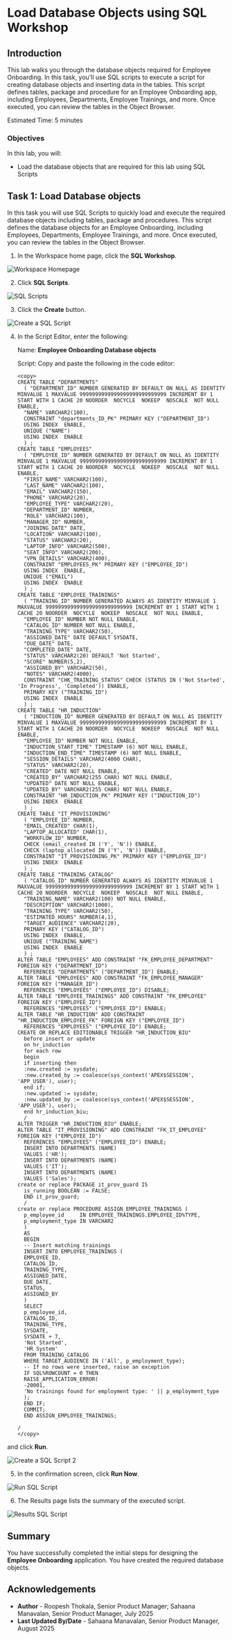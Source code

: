 # Load Database Objects using SQL Workshop

## Introduction

This lab walks you through the database objects required for Employee Onboarding.
In this task, you'll use SQL scripts to execute a script for creating database objects and inserting data in the tables. This script defines tables, package and procedure for an Employee Onboarding app, including Employees, Departments, Employee Trainings, and more. Once executed, you can review the tables in the Object Browser.

Estimated Time: 5 minutes

### Objectives

In this lab, you will:

* Load the database objects that are required for this lab using SQL Scripts

## Task 1: Load Database objects

In this task you will use SQL Scripts to quickly load and execute the required database objects including tables, package and procedures. This script defines the database objects for an Employee Onboarding, including  Employees, Departments, Employee Trainings, and more. Once executed, you can review the tables in the Object Browser.

1. In the Workspace home page, click the **SQL Workshop**.

  ![Workspace Homepage](images/workspace_homepage.png " ")

2. Click **SQL Scripts**.

  ![SQL Scripts](images/sql-scripts.png "")

3. Click the **Create** button.

  ![Create a SQL Script](images/create-script.png "")

4. In the Script Editor, enter the following:

    Name:  **Employee Onboarding Database objects**

    Script: Copy and paste the following in the code editor:

    ```
    <copy>
    CREATE TABLE "DEPARTMENTS"
      (	"DEPARTMENT_ID" NUMBER GENERATED BY DEFAULT ON NULL AS IDENTITY MINVALUE 1 MAXVALUE 9999999999999999999999999999 INCREMENT BY 1 START WITH 1 CACHE 20 NOORDER  NOCYCLE  NOKEEP  NOSCALE  NOT NULL ENABLE,
      "NAME" VARCHAR2(100),
      CONSTRAINT "departments_ID_PK" PRIMARY KEY ("DEPARTMENT_ID")
      USING INDEX  ENABLE,
      UNIQUE ("NAME")
      USING INDEX  ENABLE
      ) ;
    CREATE TABLE "EMPLOYEES"
      (	"EMPLOYEE_ID" NUMBER GENERATED BY DEFAULT ON NULL AS IDENTITY MINVALUE 1 MAXVALUE 9999999999999999999999999999 INCREMENT BY 1 START WITH 1 CACHE 20 NOORDER  NOCYCLE  NOKEEP  NOSCALE  NOT NULL ENABLE,
      "FIRST_NAME" VARCHAR2(100),
      "LAST_NAME" VARCHAR2(100),
      "EMAIL" VARCHAR2(150),
      "PHONE" VARCHAR2(20),
      "EMPLOYEE_TYPE" VARCHAR2(20),
      "DEPARTMENT_ID" NUMBER,
      "ROLE" VARCHAR2(100),
      "MANAGER_ID" NUMBER,
      "JOINING_DATE" DATE,
      "LOCATION" VARCHAR2(100),
      "STATUS" VARCHAR2(20),
      "LAPTOP_INFO" VARCHAR2(500),
      "SEAT_INFO" VARCHAR2(200),
      "VPN_DETAILS" VARCHAR2(400),
      CONSTRAINT "EMPLOYEES_PK" PRIMARY KEY ("EMPLOYEE_ID")
      USING INDEX  ENABLE,
      UNIQUE ("EMAIL")
      USING INDEX  ENABLE
      ) ;
    CREATE TABLE "EMPLOYEE_TRAININGS"
      (	"TRAINING_ID" NUMBER GENERATED ALWAYS AS IDENTITY MINVALUE 1 MAXVALUE 9999999999999999999999999999 INCREMENT BY 1 START WITH 1 CACHE 20 NOORDER  NOCYCLE  NOKEEP  NOSCALE  NOT NULL ENABLE,
      "EMPLOYEE_ID" NUMBER NOT NULL ENABLE,
      "CATALOG_ID" NUMBER NOT NULL ENABLE,
      "TRAINING_TYPE" VARCHAR2(50),
      "ASSIGNED_DATE" DATE DEFAULT SYSDATE,
      "DUE_DATE" DATE,
      "COMPLETED_DATE" DATE,
      "STATUS" VARCHAR2(20) DEFAULT 'Not Started',
      "SCORE" NUMBER(5,2),
      "ASSIGNED_BY" VARCHAR2(50),
      "NOTES" VARCHAR2(4000),
      CONSTRAINT "CHK_TRAINING_STATUS" CHECK (STATUS IN ('Not Started', 'In Progress', 'Completed')) ENABLE,
      PRIMARY KEY ("TRAINING_ID")
      USING INDEX  ENABLE
      ) ;
    CREATE TABLE "HR_INDUCTION"
      (	"INDUCTION_ID" NUMBER GENERATED BY DEFAULT ON NULL AS IDENTITY MINVALUE 1 MAXVALUE 9999999999999999999999999999 INCREMENT BY 1 START WITH 1 CACHE 20 NOORDER  NOCYCLE  NOKEEP  NOSCALE  NOT NULL ENABLE,
      "EMPLOYEE_ID" NUMBER NOT NULL ENABLE,
      "INDUCTION_START_TIME" TIMESTAMP (6) NOT NULL ENABLE,
      "INDUCTION_END_TIME" TIMESTAMP (6) NOT NULL ENABLE,
      "SESSION_DETAILS" VARCHAR2(4000 CHAR),
      "STATUS" VARCHAR2(20),
      "CREATED" DATE NOT NULL ENABLE,
      "CREATED_BY" VARCHAR2(255 CHAR) NOT NULL ENABLE,
      "UPDATED" DATE NOT NULL ENABLE,
      "UPDATED_BY" VARCHAR2(255 CHAR) NOT NULL ENABLE,
      CONSTRAINT "HR_INDUCTION_PK" PRIMARY KEY ("INDUCTION_ID")
      USING INDEX  ENABLE
      ) ;
    CREATE TABLE "IT_PROVISIONING"
      (	"EMPLOYEE_ID" NUMBER,
      "EMAIL_CREATED" CHAR(1),
      "LAPTOP_ALLOCATED" CHAR(1),
      "WORKFLOW_ID" NUMBER,
      CHECK (email_created IN ('Y', 'N')) ENABLE,
      CHECK (laptop_allocated IN ('Y', 'N')) ENABLE,
      CONSTRAINT "IT_PROVISIONING_PK" PRIMARY KEY ("EMPLOYEE_ID")
      USING INDEX  ENABLE
      ) ;
    CREATE TABLE "TRAINING_CATALOG"
      (	"CATALOG_ID" NUMBER GENERATED ALWAYS AS IDENTITY MINVALUE 1 MAXVALUE 9999999999999999999999999999 INCREMENT BY 1 START WITH 1 CACHE 20 NOORDER  NOCYCLE  NOKEEP  NOSCALE  NOT NULL ENABLE,
      "TRAINING_NAME" VARCHAR2(100) NOT NULL ENABLE,
      "DESCRIPTION" VARCHAR2(1000),
      "TRAINING_TYPE" VARCHAR2(50),
      "ESTIMATED_HOURS" NUMBER(4,1),
      "TARGET_AUDIENCE" VARCHAR2(20),
      PRIMARY KEY ("CATALOG_ID")
      USING INDEX  ENABLE,
      UNIQUE ("TRAINING_NAME")
      USING INDEX  ENABLE
      ) ;
    ALTER TABLE "EMPLOYEES" ADD CONSTRAINT "FK_EMPLOYEE_DEPARTMENT" FOREIGN KEY ("DEPARTMENT_ID")
      REFERENCES "DEPARTMENTS" ("DEPARTMENT_ID") ENABLE;
    ALTER TABLE "EMPLOYEES" ADD CONSTRAINT "FK_EMPLOYEE_MANAGER" FOREIGN KEY ("MANAGER_ID")
      REFERENCES "EMPLOYEES" ("EMPLOYEE_ID") DISABLE;
    ALTER TABLE "EMPLOYEE_TRAININGS" ADD CONSTRAINT "FK_EMPLOYEE" FOREIGN KEY ("EMPLOYEE_ID")
      REFERENCES "EMPLOYEES" ("EMPLOYEE_ID") ENABLE;
    ALTER TABLE "HR_INDUCTION" ADD CONSTRAINT "HR_INDUCTION_EMPLOYEE_FK" FOREIGN KEY ("EMPLOYEE_ID")
      REFERENCES "EMPLOYEES" ("EMPLOYEE_ID") ENABLE;
    CREATE OR REPLACE EDITIONABLE TRIGGER "HR_INDUCTION_BIU"
      before insert or update
      on hr_induction
      for each row
      begin
      if inserting then
      :new.created := sysdate;
      :new.created_by := coalesce(sys_context('APEX$SESSION', 'APP_USER'), user);
      end if;
      :new.updated := sysdate;
      :new.updated_by := coalesce(sys_context('APEX$SESSION', 'APP_USER'), user);
      end hr_induction_biu;
      /
    ALTER TRIGGER "HR_INDUCTION_BIU" ENABLE;
    ALTER TABLE "IT_PROVISIONING" ADD CONSTRAINT "FK_IT_EMPLOYEE" FOREIGN KEY ("EMPLOYEE_ID")
      REFERENCES "EMPLOYEES" ("EMPLOYEE_ID") ENABLE;
      INSERT INTO DEPARTMENTS (NAME)
      VALUES ('HR');
      INSERT INTO DEPARTMENTS (NAME)
      VALUES ('IT');
      INSERT INTO DEPARTMENTS (NAME)
      VALUES ('Sales');
    create or replace PACKAGE it_prov_guard IS
      is_running BOOLEAN := FALSE;
      END it_prov_guard;
      /
    create or replace PROCEDURE ASSIGN_EMPLOYEE_TRAININGS (
      p_employee_id     IN EMPLOYEE_TRAININGS.EMPLOYEE_ID%TYPE,
      p_employment_type IN VARCHAR2
      )
      AS
      BEGIN
      -- Insert matching trainings
      INSERT INTO EMPLOYEE_TRAININGS (
      EMPLOYEE_ID,
      CATALOG_ID,
      TRAINING_TYPE,
      ASSIGNED_DATE,
      DUE_DATE,
      STATUS,
      ASSIGNED_BY
      )
      SELECT
      p_employee_id,
      CATALOG_ID,
      TRAINING_TYPE,
      SYSDATE,
      SYSDATE + 7,
      'Not Started',
      'HR System'
      FROM TRAINING_CATALOG
      WHERE TARGET_AUDIENCE IN ('All', p_employment_type);
      -- If no rows were inserted, raise an exception
      IF SQL%ROWCOUNT = 0 THEN
      RAISE_APPLICATION_ERROR(
      -20001,
      'No trainings found for employment type: ' || p_employment_type
      );
      END IF;
      COMMIT;
      END ASSIGN_EMPLOYEE_TRAININGS;

    /
    </copy>
    ```

  and click **Run**.

  ![Create a SQL Script 2](images/script-sql-run.png "")

5. In the confirmation screen, click **Run Now**.

  ![Run SQL Script](images/load-script.png "")

6. The Results page lists the summary of the executed script.

  ![Results SQL Script](images/results.png "")

## Summary

You have successfully completed the initial steps for designing the **Employee Onboarding** application. You have created the required database objects.

## Acknowledgements

- **Author** - Roopesh Thokala, Senior Product Manager; Sahaana Manavalan, Senior Product Manager, July 2025
- **Last Updated By/Date** - Sahaana Manavalan, Senior Product Manager, August 2025
